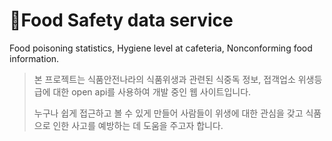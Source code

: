 # 🥗Food Safety data service
 
Food poisoning statistics, Hygiene level at cafeteria, Nonconforming food information.



>본 프로젝트는 식품안전나라의 식품위생과 관련된 식중독 정보, 접객업소 위생등급에 대한 open api를 사용하여 개발 중인 웹 사이트입니다. 
>
>누구나 쉽게 접근하고 볼 수 있게 만들어 사람들이 위생에 대한 관심을 갖고 식품으로 인한 사고를 예방하는 데 도움을 주고자 합니다. 

